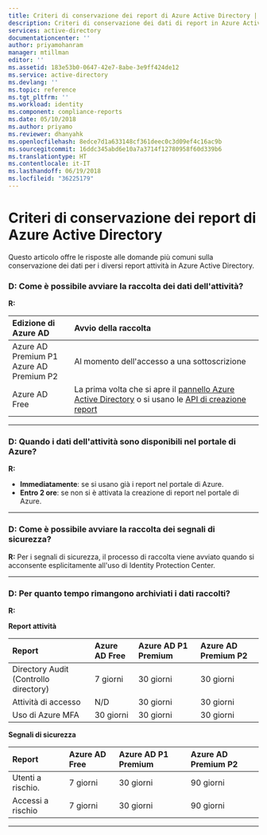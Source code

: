 ```yaml
---
title: Criteri di conservazione dei report di Azure Active Directory | Documentazione Microsoft
description: Criteri di conservazione dei dati di report in Azure Active Directory
services: active-directory
documentationcenter: ''
author: priyamohanram
manager: mtillman
editor: ''
ms.assetid: 183e53b0-0647-42e7-8abe-3e9ff424de12
ms.service: active-directory
ms.devlang: ''
ms.topic: reference
ms.tgt_pltfrm: ''
ms.workload: identity
ms.component: compliance-reports
ms.date: 05/10/2018
ms.author: priyamo
ms.reviewer: dhanyahk
ms.openlocfilehash: 8edce7d1a633148cf361deec0c3d09ef4c16ac9b
ms.sourcegitcommit: 16ddc345abd6e10a7a3714f12780958f60d339b6
ms.translationtype: HT
ms.contentlocale: it-IT
ms.lasthandoff: 06/19/2018
ms.locfileid: "36225179"
---
```

# <a name="azure-active-directory-report-retention-policies"></a>Criteri di conservazione dei report di Azure Active Directory


Questo articolo offre le risposte alle domande più comuni sulla conservazione dei dati per i diversi report attività in Azure Active Directory. 

### <a name="q-how-can-you-get-the-collection-of-activity-data-started"></a>D: Come è possibile avviare la raccolta dei dati dell'attività?

**R:**

| Edizione di Azure AD | Avvio della raccolta |
| :--              | :--   |
| Azure AD Premium P1 <br /> Azure AD Premium P2 | Al momento dell'accesso a una sottoscrizione |
| Azure AD Free | La prima volta che si apre il [pannello Azure Active Directory](https://ms.portal.azure.com/#blade/Microsoft_AAD_IAM/ActiveDirectoryMenuBlade/Overview) o si usano le [API di creazione report](https://aka.ms/aadreports)  |

---
### <a name="q-when-is-your-activity-data-available-in-the-azure-portal"></a>D: Quando i dati dell'attività sono disponibili nel portale di Azure?

**R:**

- **Immediatamente**: se si usano già i report nel portale di Azure.
- **Entro 2 ore**: se non si è attivata la creazione di report nel portale di Azure.

---

### <a name="q-how-can-you-get-the-collection-of-security-signals-started"></a>D: Come è possibile avviare la raccolta dei segnali di sicurezza?  

**R:** Per i segnali di sicurezza, il processo di raccolta viene avviato quando si acconsente esplicitamente all'uso di Identity Protection Center. 


---

### <a name="q-for-how-long-is-the-collected-data-stored"></a>D: Per quanto tempo rimangono archiviati i dati raccolti?

**R:**

**Report attività**    

| Report                 | Azure AD Free | Azure AD P1 Premium | Azure AD Premium P2 |
| :--                    | :--           | :--                 | :--                 |
| Directory Audit (Controllo directory)        | 7 giorni        | 30 giorni             | 30 giorni             |
| Attività di accesso       | N/D           | 30 giorni             | 30 giorni             |
| Uso di Azure MFA        | 30 giorni       | 30 giorni             | 30 giorni             |

**Segnali di sicurezza**

| Report         | Azure AD Free | Azure AD P1 Premium | Azure AD Premium P2 |
| :--            | :--           | :--                 | :--                 |
| Utenti a rischio.  | 7 giorni        | 30 giorni             | 90 giorni             |
| Accessi a rischio | 7 giorni        | 30 giorni             | 90 giorni             |

---
